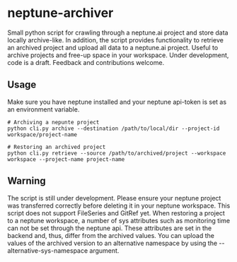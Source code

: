 # neptune-archiver

Small python script for crawling through a neptune.ai project and store data locally archive-like. In addition, 
the script provides functionality to retrieve an archived project and upload all data to a neptune.ai project. Useful 
to archive projects and free-up space in your workspace. Under development, code is a draft. Feedback and contributions 
welcome.

## Usage
Make sure you have neptune installed and your neptune api-token is set as an environment variable. 
```
# Archiving a nepunte project
python cli.py archive --destination /path/to/local/dir --project-id workspace/project-name

# Restoring an archived project
python cli.py retrieve --source /path/to/archived/project --workspace workspace --project-name project-name
```
## Warning
The script is still under development. Please ensure your neptune project was transferred correctly before deleting
it in your neptune workspace. This script does not support FileSeries and GitRef yet. When restoring a 
project to a neptune workspace, a number of sys attributes such as monitoring time can not be set through the 
neptune api. These attributes are set in the backend and, thus, differ from the archived values. You can upload the 
values of the archived version to an alternative namespace by using the --alternative-sys-namespace argument.


 